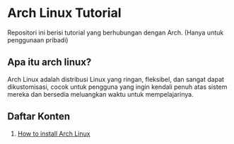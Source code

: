 # Arch Linux Tutorial

Repositori ini berisi tutorial yang berhubungan dengan Arch. (Hanya untuk penggunaan pribadi)

## Apa itu arch linux?
Arch Linux adalah distribusi Linux yang ringan, fleksibel, dan sangat dapat dikustomisasi, cocok untuk pengguna yang ingin kendali penuh atas sistem mereka dan bersedia meluangkan waktu untuk mempelajarinya.

## Daftar Konten

1. [How to install Arch Linux](install/README.md)

